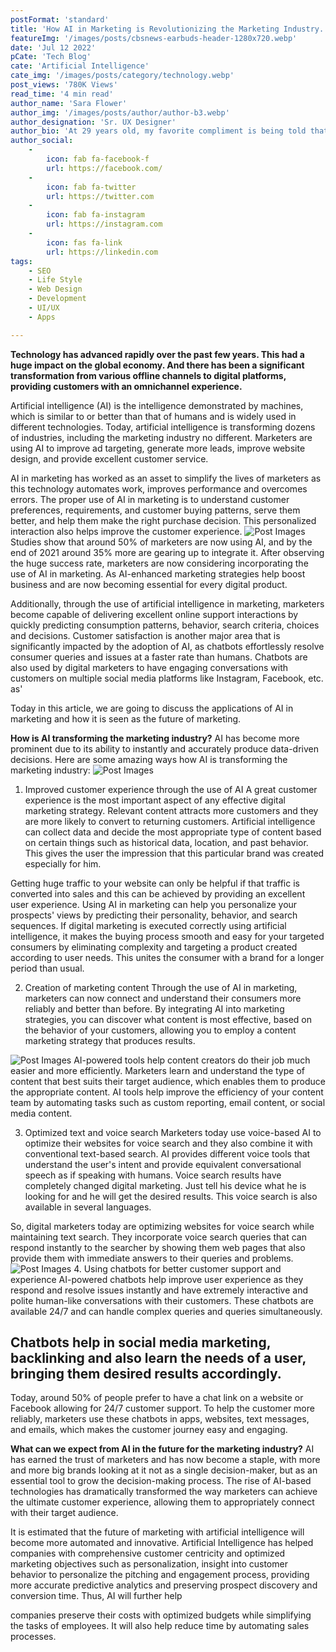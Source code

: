 ```yaml
---
postFormat: 'standard'
title: 'How AI in Marketing is Revolutionizing the Marketing Industry.'
featureImg: '/images/posts/cbsnews-earbuds-header-1280x720.webp'
date: 'Jul 12 2022'
pCate: 'Tech Blog'
cate: 'Artificial Intelligence'
cate_img: '/images/posts/category/technology.webp'
post_views: '780K Views'
read_time: '4 min read'
author_name: 'Sara Flower'
author_img: '/images/posts/author/author-b3.webp'
author_designation: 'Sr. UX Designer'
author_bio: 'At 29 years old, my favorite compliment is being told that I look like my mom. Seeing myself in her image, like this daughter up top, makes me so proud of how far I’ve come, and so thankful for where I come from.'
author_social:
    -
        icon: fab fa-facebook-f
        url: https://facebook.com/
    -
        icon: fab fa-twitter
        url: https://twitter.com
    -
        icon: fab fa-instagram
        url: https://instagram.com
    - 
        icon: fas fa-link
        url: https://linkedin.com
tags: 
    - SEO
    - Life Style
    - Web Design
    - Development
    - UI/UX
    - Apps

---
```


**Technology has advanced rapidly over the past few years. This had a huge impact on the global economy. And there has been a significant transformation from various offline channels to digital platforms, providing customers with an omnichannel experience.**

 Artificial intelligence (AI) is the intelligence demonstrated by machines, which is similar to or better than that of humans and is widely used in different technologies. Today, artificial intelligence is transforming dozens of industries, including the marketing industry no different. Marketers are using AI to improve ad targeting, generate more leads, improve website design, and provide excellent customer service.

AI in marketing has worked as an asset to simplify the lives of marketers as this technology automates work, improves performance and overcomes errors. The proper use of AI in marketing is to understand customer preferences, requirements, and customer buying patterns, serve them better, and help them make the right purchase decision. This personalized interaction also helps improve the customer experience.
![Post Images](/images/post-single/fljkaKvxWMu7Q0Kgvr7q1oqkQLL_8cjRa-MES0jPBYo.webp)
Studies show that around 50% of marketers are now using AI, and by the end of 2021 around 35% more are gearing up to integrate it. After observing the huge success rate, marketers are now considering incorporating the use of AI in marketing. As AI-enhanced marketing strategies help boost business and are now becoming essential for every digital product.

Additionally, through the use of artificial intelligence in marketing, marketers become capable of delivering excellent online support interactions by quickly predicting consumption patterns, behavior, search criteria, choices and decisions. Customer satisfaction is another major area that is significantly impacted by the adoption of AI, as chatbots effortlessly resolve consumer queries and issues at a faster rate than humans. Chatbots are also used by digital marketers to have engaging conversations with customers on multiple social media platforms like Instagram, Facebook, etc. as'

Today in this article, we are going to discuss the applications of AI in marketing and how it is seen as the future of marketing.

**How is AI transforming the marketing industry?**
AI has become more prominent due to its ability to instantly and accurately produce data-driven decisions. Here are some amazing ways how AI is transforming the marketing industry:
![Post Images](/images/post-single/fljkaKvxWMu7Q0Kgvr7q1oqkQLL_8cjRa-MES0jPBYo.webp)
1. Improved customer experience through the use of AI
A great customer experience is the most important aspect of any effective digital marketing strategy. Relevant content attracts more customers and they are more likely to convert to returning customers. Artificial intelligence can collect data and decide the most appropriate type of content based on certain things such as historical data, location, and past behavior. This gives the user the impression that this particular brand was created especially for him.

Getting huge traffic to your website can only be helpful if that traffic is converted into sales and this can be achieved by providing an excellent user experience. Using AI in marketing can help you personalize your prospects' views by predicting their personality, behavior, and search sequences. If digital marketing is executed correctly using artificial intelligence, it makes the buying process smooth and easy for your targeted consumers by eliminating complexity and targeting a product created according to user needs. This unites the consumer with a brand for a longer period than usual.

2. Creation of marketing content
Through the use of AI in marketing, marketers can now connect and understand their consumers more reliably and better than before. By integrating AI into marketing strategies, you can discover what content is most effective, based on the behavior of your customers, allowing you to employ a content marketing strategy that produces results.

![Post Images](/images/post-single/fljkaKvxWMu7Q0Kgvr7q1oqkQLL_8cjRa-MES0jPBYo.webp) AI-powered tools help content creators do their job much easier and more efficiently. Marketers learn and understand the type of content that best suits their target audience, which enables them to produce the appropriate content. AI tools help improve the efficiency of your content team by automating tasks such as custom reporting, email content, or social media content.

3. Optimized text and voice search
Marketers today use voice-based AI to optimize their websites for voice search and they also combine it with conventional text-based search. AI provides different voice tools that understand the user's intent and provide equivalent conversational speech as if speaking with humans. Voice search results have completely changed digital marketing. Just tell his device what he is looking for and he will get the desired results. This voice search is also available in several languages.

So, digital marketers today are optimizing websites for voice search while maintaining text search. They incorporate voice search queries that can respond instantly to the searcher by showing them web pages that also provide them with immediate answers to their queries and problems.
![Post Images](/images/post-single/fljkaKvxWMu7Q0Kgvr7q1oqkQLL_8cjRa-MES0jPBYo.webp)
4. Using chatbots for better customer support and experience
AI-powered chatbots help improve user experience as they respond and resolve issues instantly and have extremely interactive and polite human-like conversations with their customers. These chatbots are available 24/7 and can handle complex queries and queries simultaneously.

## Chatbots help in social media marketing, backlinking and also learn the needs of a user, bringing them desired results accordingly. 

Today, around 50% of people prefer to have a chat link on a website or Facebook allowing for 24/7 customer support. To help the customer more reliably, marketers use these chatbots in apps, websites, text messages, and emails, which makes the customer journey easy and engaging.

**What can we expect from AI in the future for the marketing industry?**
AI has earned the trust of marketers and has now become a staple, with more and more big brands looking at it not as a single decision-maker, but as an essential tool to grow the decision-making process. The rise of AI-based technologies has dramatically transformed the way marketers can achieve the ultimate customer experience, allowing them to appropriately connect with their target audience.

It is estimated that the future of marketing with artificial intelligence will become more automated and innovative. Artificial Intelligence has helped companies with comprehensive customer centricity and optimized marketing objectives such as personalization, insight into customer behavior to personalize the pitching and engagement process, providing more accurate predictive analytics and preserving prospect discovery and conversion time. Thus, AI will further help

companies preserve their costs with optimized budgets while simplifying the tasks of employees. It will also help reduce time by automating sales processes.

